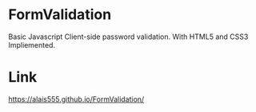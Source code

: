 # FormValidation

Basic Javascript Client-side password validation. With HTML5 and CSS3 Impliemented.

# Link 

https://alais555.github.io/FormValidation/